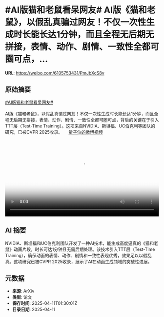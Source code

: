 # #AI版猫和老鼠看呆网友# AI版《猫和老鼠》，以假乱真骗过网友！不仅一次性生成时长能长达1分钟，而且全程无后期无拼接，表情、动作、剧情、一致性全都可圈可点，...

**URL**: https://weibo.com/6105753431/PmJbXcS8v

## 原始摘要

<a href="https://m.weibo.cn/search?containerid=231522type%3D1%26t%3D10%26q%3D%23AI%E7%89%88%E7%8C%AB%E5%92%8C%E8%80%81%E9%BC%A0%E7%9C%8B%E5%91%86%E7%BD%91%E5%8F%8B%23&amp;extparam=%23AI%E7%89%88%E7%8C%AB%E5%92%8C%E8%80%81%E9%BC%A0%E7%9C%8B%E5%91%86%E7%BD%91%E5%8F%8B%23" data-hide=""><span class="surl-text">#AI版猫和老鼠看呆网友#</span></a> <br><br>AI版《猫和老鼠》，以假乱真骗过网友！不仅一次性生成时长能长达1分钟，而且全程无后期无拼接，表情、动作、剧情、一致性全都可圈可点，背后的关键在于引入TTT层（Test-Time Training）。这项来自NVIDIA、斯坦福、UC伯克利等团队的研究，已被CVPR 2025收录。 <a href="https://video.weibo.com/show?fid=1034:5153952732217419" data-hide=""><span class="url-icon"><img style="width: 1rem;height: 1rem" src="https://h5.sinaimg.cn/upload/2015/09/25/3/timeline_card_small_video_default.png" referrerpolicy="no-referrer"></span><span class="surl-text">量子位的微博视频</span></a><br clear="both"><div style="clear: both"></div><video controls="controls" poster="https://tvax1.sinaimg.cn/orj480/006Fd7o3ly1i0bwepkfubj30u01hcady.jpg" style="width: 100%"><source src="https://f.video.weibocdn.com/o0/DppQcaoplx08nmMzUwpW01041200iOiQ0E010.mp4?label=mp4_720p&amp;template=720x1280.24.0&amp;ori=0&amp;ps=1CwnkDw1GXwCQx&amp;Expires=1744338591&amp;ssig=oH8Q4thal%2B&amp;KID=unistore,video"><source src="https://f.video.weibocdn.com/o0/nJUSHj7Vlx08nmMzLyHS01041200bspb0E010.mp4?label=mp4_hd&amp;template=540x960.24.0&amp;ori=0&amp;ps=1CwnkDw1GXwCQx&amp;Expires=1744338591&amp;ssig=s1aLSvFsJe&amp;KID=unistore,video"><source src="https://f.video.weibocdn.com/o0/CwH2vmlZlx08nmMzqn0c010412006A060E010.mp4?label=mp4_ld&amp;template=360x640.24.0&amp;ori=0&amp;ps=1CwnkDw1GXwCQx&amp;Expires=1744338591&amp;ssig=S7ghjl3KN0&amp;KID=unistore,video"><p>视频无法显示，请前往<a href="https://video.weibo.com/show?fid=1034%3A5153952732217419" target="_blank" rel="noopener noreferrer">微博视频</a>观看。</p></video>

## AI 摘要

NVIDIA、斯坦福和UC伯克利团队开发了一种AI技术，能生成高度逼真的《猫和老鼠》动画片段，时长可达1分钟且无需后期处理。该技术引入TTT层（Test-Time Training），确保动画的表情、动作、剧情和一致性表现优秀，效果足以以假乱真。这项研究已被CVPR 2025收录，展示了AI在动画生成领域的突破性进展。

## 元数据

- **来源**: ArXiv
- **类型**: 论文
- **保存时间**: 2025-04-11T01:30:01Z
- **目录日期**: 2025-04-11
